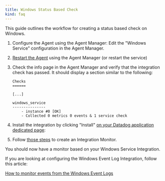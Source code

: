 ```yaml
---
title: Windows Status Based Check
kind: faq
---
```

This guide outlines the workflow for creating a status based check on Windows.

1. Configure the Agent using the Agent Manager: Edit the "Windows Service" configuration in the Agent Manager.

2. [Restart the Agent][1] using the Agent Manager (or restart the service)

3. Check the info page in the Agent Manager and verify that the integration check has passed. It should display a section similar to the following:

    ```
    Checks
    ======

    [...]

    windows_service
    ---------------
        - instance #0 [OK]
        - Collected 0 metrics 0 events & 1 service check
    ```

4. Install the integration by clicking "Install" [on your Datadog application dedicated page][2]:

5. Follow [those steps][3] to create an Integration Monitor.

You should now have a monitor based on your Windows Service Integration.

If you are looking at configuring the Windows Event Log Integration, follow this article:

[How to monitor events from the Windows Event Logs][4]

[1]: /agent/guide/agent-commands/#start-stop-restart-the-agent
[2]: https://app.datadoghq.com/account/settings#integrations/windows_service
[3]: /monitors/create/types/integration/
[4]: /integrations/faq/how-to-monitor-events-from-the-windows-event-logs/
